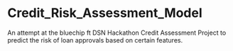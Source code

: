 # Credit_Risk_Assessment_Model
An attempt at the bluechip ft DSN Hackathon Credit Assessment Project to predict the risk of loan approvals based on certain features.
